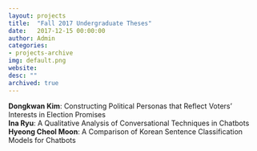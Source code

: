 ```yaml
---
layout: projects
title:  "Fall 2017 Undergraduate Theses"
date:   2017-12-15 00:00:00
author: Admin
categories:
- projects-archive
img: default.png
website: 
desc: ""
archived: true
---
```


**Dongkwan Kim**:
Constructing Political Personas that Reflect Voters’ Interests
in Election Promises<br>
**Ina Ryu**:
A Qualitative Analysis of Conversational Techniques in Chatbots<br>
**Hyeong Cheol Moon**:
A Comparison of Korean Sentence Classification Models for Chatbots
<br>
